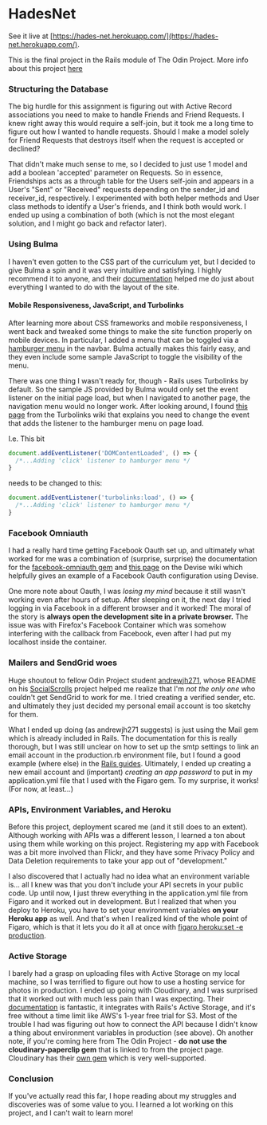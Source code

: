 # HadesNet

See it live at [https://hades-net.herokuapp.com/](https://hades-net.herokuapp.com/).

This is the final project in the Rails module of The Odin Project. More info about this project [here](https://www.theodinproject.com/paths/full-stack-ruby-on-rails/courses/ruby-on-rails/lessons/final-project)

### Structuring the Database

The big hurdle for this assignment is figuring out with Active Record associations you need to make to handle Friends and Friend Requests. I knew right away this would require a self-join, but it took me a long time to figure out how I wanted to handle requests. Should I make a model solely for Friend Requests that destroys itself when the request is accepted or declined?

That didn't make much sense to me, so I decided to just use 1 model and add a boolean 'accepted' parameter on Requests. So in essence, Friendships acts as a through table for the Users self-join and appears in a User's "Sent" or "Received" requests depending on the sender_id and receiver_id, respectively. I experimented with both helper methods and User class methods to identify a User's friends, and I think both would work. I ended up using a combination of both (which is not the most elegant solution, and I might go back and refactor later).

### Using Bulma

I haven't even gotten to the CSS part of the curriculum yet, but I decided to give Bulma a spin and it was very intuitive and satisfying. I highly recommend it to anyone, and their [documentation](https://bulma.io/documentation/) helped me do just about everything I wanted to do with the layout of the site.

#### Mobile Responsiveness, JavaScript, and Turbolinks

After learning more about CSS frameworks and mobile responsiveness, I went back and tweaked some things to make the site function properly on mobile devices. In particular, I added a menu that can be toggled via a [hamburger menu](http://bulma.io/documentation/components/navbar/#navbar-burger) in the navbar. Bulma actually makes this fairly easy, and they even include some sample JavaScript to toggle the visibility of the menu.

There was one thing I wasn't ready for, though - Rails uses Turbolinks by default. So the sample JS provided by Bulma would only set the event listener on the initial page load, but when I navigated to another page, the navigation menu would no longer work. After looking around, I found [this page](https://github.com/turbolinks/turbolinks/blob/master/README.md#observing-navigation-events) from the Turbolinks wiki that explains you need to change the event that adds the listener to the hamburger menu on page load.

I.e. This bit

```js
document.addEventListener('DOMContentLoaded', () => {
  /*...Adding 'click' listener to hamburger menu */
}
```
needs to be changed to this:

```js
document.addEventListener('turbolinks:load', () => {
  /*...Adding 'click' listener to hamburger menu */
}
```

### Facebook Omniauth

I had a really hard time getting Facebook Oauth set up, and ultimately what worked for me was a combination of (surprise, surprise) the documentation for the [facebook-omniauth gem](https://github.com/simi/omniauth-facebook) and [this page](https://github.com/heartcombo/devise/wiki/OmniAuth:-Overview) on the Devise wiki which helpfully gives an example of a Facebook Oauth configuration using Devise.

One more note about Oauth, I was *losing my mind* because it still wasn't working even after hours of setup. After sleeping on it, the next day I tried logging in via Facebook in a different browser and it worked! The moral of the story is **always open the development site in a private browser.** The issue was with Firefox's Facebook Container which was somehow interfering with the callback from Facebook, even after I had put my localhost inside the container.

### Mailers and SendGrid woes

Huge shoutout to fellow Odin Project student [andrewjh271](https://github.com/andrewjh271), whose README on his [SocialScrolls](https://github.com/andrewjh271/odin_facebook) project helped me realize that I'm *not the only one* who couldn't get SendGrid to work for me. I tried creating a verified sender, etc. and ultimately they just decided my personal email account is too sketchy for them.

What I ended up doing (as andrewjh271 suggests) is just using the Mail gem which is already included in Rails. The documentation for this is really thorough, but I was still unclear on how to set up the smtp settings to link an email account in the production.rb environment file, but I found a good example (where else) in the [Rails guides](https://guides.rubyonrails.org/action_mailer_basics.html#example-action-mailer-configuration). Ultimately, I ended up creating a new email account and (important) *creating an app password* to put in my application.yml file that I used with the Figaro gem. To my surprise, it works! (For now, at least...)

### APIs, Environment Variables, and Heroku

Before this project, deployment scared me (and it still does to an extent). Although working with APIs was a different lesson, I learned a ton about using them while working on this project. Registering my app with Facebook was a bit more involved than Flickr, and they have some Privacy Policy and Data Deletion requirements to take your app out of "development."

I also discovered that I actually had no idea what an environment variable is... all I knew was that you don't include your API secrets in your public code. Up until now, I just threw everything in the application.yml file from Figaro and it worked out in development. But I realized that when you deploy to Heroku, you have to set your environment variables **on your Heroku app** as well. And that's when I realized kind of the whole point of Figaro, which is that it lets you do it all at once with [figaro heroku:set -e production](https://github.com/laserlemon/figaro#heroku).

### Active Storage

I barely had a grasp on uploading files with Active Storage on my local machine, so I was terrified to figure out how to use a hosting service for photos in production. I ended up going with Cloudinary, and I was surprised that it worked out with much less pain than I was expecting. Their [documentation](https://cloudinary.com/documentation/rails_activestorage) is fantastic, it integrates with Rails's Active Storage, and it's free without a time limit like AWS's 1-year free trial for S3. Most of the trouble I had was figuring out how to connect the API because I didn't know a thing about environment variables in production (see above). Oh another note, if you're coming here from The Odin Project - **do not use the cloudinary-paperclip gem** that is linked to from the project page. Cloudinary has their [own gem](https://rubygems.org/gems/cloudinary) which is very well-supported.

### Conclusion

If you've actually read this far, I hope reading about my struggles and discoveries was of some value to you. I learned a lot working on this project, and I can't wait to learn more!